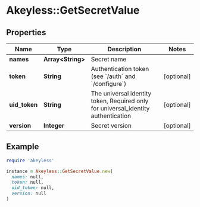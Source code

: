 # Akeyless::GetSecretValue

## Properties

| Name | Type | Description | Notes |
| ---- | ---- | ----------- | ----- |
| **names** | **Array&lt;String&gt;** | Secret name |  |
| **token** | **String** | Authentication token (see &#x60;/auth&#x60; and &#x60;/configure&#x60;) | [optional] |
| **uid_token** | **String** | The universal identity token, Required only for universal_identity authentication | [optional] |
| **version** | **Integer** | Secret version | [optional] |

## Example

```ruby
require 'akeyless'

instance = Akeyless::GetSecretValue.new(
  names: null,
  token: null,
  uid_token: null,
  version: null
)
```

